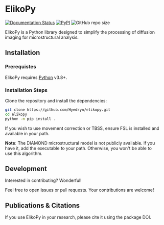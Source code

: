 # ElikoPy

[![Documentation Status](https://readthedocs.org/projects/elikopy/badge/?version=latest)](https://elikopy.readthedocs.io/en/latest/?badge=latest) [![PyPI](https://img.shields.io/pypi/v/elikopy?label=pypi%20package)](https://pypi.org/project/elikopy//) ![GitHub repo size](https://img.shields.io/github/repo-size/Hyedryn/elikopy)

ElikoPy is a Python library designed to simplify the processing of diffusion imaging for microstructural analysis.

## Installation

### Prerequistes

ElikoPy requires [Python](https://www.python.org/) v3.8+.

### Installation Steps

Clone the repository and install the dependencies:

```sh
git clone https://github.com/Hyedryn/elikopy.git
cd elikopy
python -m pip install .
```

If you wish to use movement correction or TBSS, ensure FSL is installed and available in your path.

**Note:** The DIAMOND microstructural model is not publicly available. If you have it, add the executable to your path. Otherwise, you won't be able to use this algorithm.

## Development

Interested in contributing? Wonderful!

Feel free to open issues or pull requests. Your contributions are welcome!

## Publications & Citations

If you use ElikoPy in your research, please cite it using the package DOI.
